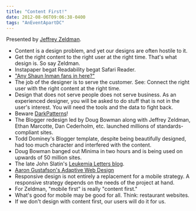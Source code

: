 ```yaml
---
title: "Content First!"
date: 2012-08-06T09:06:38-0400
tags: "AnEventApartDC"
---
```


Presented by [Jeffrey Zeldman](http://www.zeldman.com/).

- Content is a design problem, and yet our designs are often hostile to it.
- Get the right content to the right user at the right time. That's what design is. So say Zeldman.
- Instapaper begat Readability begat Safari Reader.
- ["Any Shaun Inman fans in here?"](https://twitter.com/jgarber/status/232466034047717376)
- The job of the designer is to serve the customer. See: Connect the right user with the right content at the right time.
- Design that does not serve people does not serve business. As an experienced designer, you will be asked to do stuff that is not in the user's interest. You will need the tools and the data to fight back.
- Beware [DarkPatterns](http://wiki.darkpatterns.org/)!
- The Blogger redesign led by Doug Bowman along with Jeffrey Zeldman, Ethan Marcotte, Dan Cederholm, etc. launched millions of standards-compliant sites.
- Todd Dominey's Blogger template, despite being beautifully designed, had too much character and interfered with the content.
- Doug Bowman banged out Minima in two hours and is being used on upwards of 50 million sites.
- The late John Slatin's [Leukemia Letters blog](http://leukemialetters.blogspot.com/).
- [Aaron Gustafson's Adaptive Web Design](http://easy-readers.net/)
- Responsive design is not entirely a replacement for a mobile strategy. A responsive strategy depends on the needs of the project at hand.
- For Zeldman, "mobile first" is really "content first."
- What's good for mobile may be good for all. Think: restaurant websites.
- If we don't design with content first, our users will do it for us.
